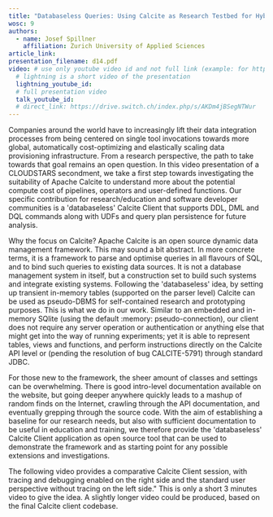 ```yaml
---
title: "Databaseless Queries: Using Calcite as Research Testbed for Hybrid Cloud Data Integration"
wosc: 9
authors:
  - name: Josef Spillner
    affiliation: Zurich University of Applied Sciences
article_link: 
presentation_filename: d14.pdf
video: # use only youtube video id and not full link (example: for https://www.youtube.com/watch?v=xcJtL7QggTI, id is xcJtL7QggTI)
  # lightning is a short video of the presentation
  lightning_youtube_id: 
  # full presentation video
  talk_youtube_id: 
  # direct_link: https://drive.switch.ch/index.php/s/AKDm4jBSegNTWur
---
```


Companies around the world have to increasingly lift their data integration processes from being centered on single tool invocations towards more global, automatically cost-optimizing and elastically scaling data provisioning infrastructure. From a research perspective, the path to take towards that goal remains an open question. In this video presentation of a CLOUDSTARS secondment, we take a first step towards investigating the suitability of Apache Calcite to understand more about the potential compute cost of pipelines, operators and user-defined functions. Our specific contribution for research/education and software developer communities is a 'databaseless' Calcite Client that supports DDL, DML and DQL commands along with UDFs and query plan persistence for future analysis.

Why the focus on Calcite? Apache Calcite is an open source dynamic data management framework. This may sound a bit abstract. In more concrete terms, it is a framework to parse and optimise queries in all flavours of SQL, and to bind such queries to existing data sources. It is not a database management system in itself, but a construction set to build such systems and integrate existing systems. Following the 'databaseless' idea, by setting up transient in-memory tables (supported on the parser level) Calcite can be used as pseudo-DBMS for self-contained research and prototyping purposes. This is what we do in our work. Similar to an embedded and in-memory SQlite (using the default :memory: pseudo-connection), our client does not require any server operation or authentication or anything else that might get into the way of running experiments; yet it is able to represent tables, views and functions, and perform instructions directly on the Calcite API level or (pending the resolution of bug CALCITE-5791) through standard JDBC.

For those new to the framework, the sheer amount of classes and settings can be overwhelming. There is good intro-level documentation available on the website, but going deeper anywhere quickly leads to a mashup of random finds on the Internet, crawling through the API documentation, and eventually grepping through the source code. With the aim of establishing a baseline for our research needs, but also with sufficient documentation to be useful in education and training, we therefore provide the 'databaseless' Calcite Client application as open source tool that can be used to demonstrate the framework and as starting point for any possible extensions and investigations.

The following video provides a comparative Calcite Client session, with tracing and debugging enabled on the right side and the standard user perspective without tracing on the left side."	This is only a short 3 minutes video to give the idea. A slightly longer video could be produced, based on the final Calcite client codebase.
